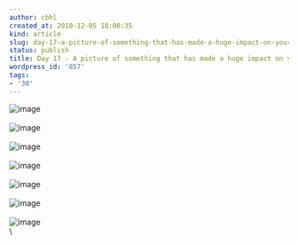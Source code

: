 ```yaml
---
author: cbhl
created_at: 2010-12-05 18:00:35
kind: article
slug: day-17-a-picture-of-something-that-has-made-a-huge-impact-on-your-life-recently
status: publish
title: Day 17 - A picture of something that has made a huge impact on your life recently
wordpress_id: '857'
tags:
- '30'
---
```


![image](http://images.azuresky.ca/blog/wp-content/uploads/2010/12/wpid-12920488312081.jpg)\
\
![image](http://images.azuresky.ca/blog/wp-content/uploads/2010/12/wpid-12920488941641.jpg)\
\
![image](http://images.azuresky.ca/blog/wp-content/uploads/2010/12/wpid-1292048699832.jpg)\
\
![image](http://images.azuresky.ca/blog/wp-content/uploads/2010/12/wpid-1292048739668.jpg)\
\
![image](http://images.azuresky.ca/blog/wp-content/uploads/2010/12/wpid-1292048789267.jpg)\
\
![image](http://images.azuresky.ca/blog/wp-content/uploads/2010/12/wpid-1292048831208.jpg)\
\
![image](http://images.azuresky.ca/blog/wp-content/uploads/2010/12/wpid-1292048894164.jpg)\
\

